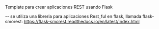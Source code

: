 Template para crear aplicaciones REST usando Flask

-- se utiliza una libreria para aplicaciones Rest_ful en flask, llamada flask-smorest:
https://flask-smorest.readthedocs.io/en/latest/index.html
